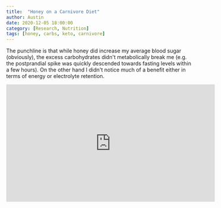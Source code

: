 ```yaml
---
title:  "Honey on a Carnivore Diet"
author: Austin
date: 2020-12-05 18:00:00
category: [Research, Nutrition]
tags: [honey, carbs, keto, carnivore]
---
```


The punchline is that while honey did increase my average blood sugar (obviously), the excess carbohydrates didn't metabolically break me (e.g. the postprandial spike was quickly descended towards fasting levels within a few hours). On the other hand I didn't notice much of a benefit either in terms of energy or electrolyte retention.

<iframe width="560" height="315" src="https://www.youtube.com/embed/skZN0ucHczs" frameborder="0" allow="accelerometer; autoplay; clipboard-write; encrypted-media; gyroscope; picture-in-picture" allowfullscreen></iframe>

